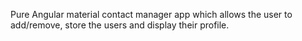 Pure Angular material contact manager app which allows the user to add/remove, store the users and display their profile.
